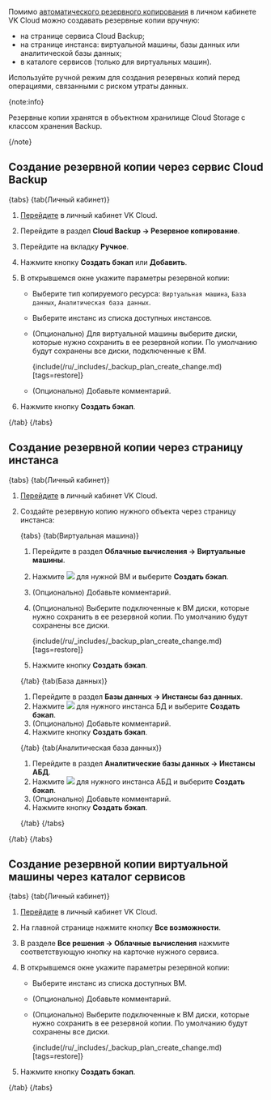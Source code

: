 Помимо [автоматического резервного копирования](../create-backup-plan) в личном кабинете VK Cloud можно создавать резервные копии вручную:

- на странице сервиса Cloud Backup;
- на странице инстанса: виртуальной машины, базы данных или аналитической базы данных;
- в каталоге сервисов (только для виртуальных машин).

Используйте ручной режим для создания резервных копий перед операциями, связанными с риском утраты данных.

{note:info}

Резервные копии хранятся в объектном хранилище Cloud Storage с классом хранения Backup.

{/note}

## Создание резервной копии через сервис Cloud Backup

{tabs}
{tab(Личный кабинет)}

1. [Перейдите](https://msk.cloud.vk.com/app/) в личный кабинет VK Cloud.
1. Перейдите в раздел **Cloud Backup → Резервное копирование**.
1. Перейдите на вкладку **Ручное**.
1. Нажмите кнопку **Создать бэкап** или **Добавить**.
1. В открывшемся окне укажите параметры резервной копии:

   - Выберите тип копируемого ресурса: `Виртуальная машина`, `База данных`, `Аналитическая база данных`.
   - Выберите инстанс из списка доступных инстансов.
   - (Опционально) Для виртуальной машины выберите диски, которые нужно сохранить в ее резервной копии. По умолчанию будут сохранены все диски, подключенные к ВМ.

     {include(/ru/_includes/_backup_plan_create_change.md)[tags=restore]}

   - (Опционально) Добавьте комментарий.

1. Нажмите кнопку **Создать бэкап**.

{/tab}
{/tabs}

## Создание резервной копии через страницу инстанса

{tabs}
{tab(Личный кабинет)}

1. [Перейдите](https://msk.cloud.vk.com/app/) в личный кабинет VK Cloud.
1. Создайте резервную копию нужного объекта через страницу инстанса:

   {tabs}
   {tab(Виртуальная машина)}

   1. Перейдите в раздел **Облачные вычисления → Виртуальные машины**.
   1. Нажмите ![ ](/ru/assets/more-icon.svg "inline") для нужной ВМ и выберите **Создать бэкап**.
   1. (Опционально) Добавьте комментарий.
   1. (Опционально) Выберите подключенные к ВМ диски, которые нужно сохранить в ее резервной копии. По умолчанию будут сохранены все диски.

      {include(/ru/_includes/_backup_plan_create_change.md)[tags=restore]}

   1. Нажмите кнопку **Создать бэкап**.

   {/tab}
   {tab(База данных)}

   1. Перейдите в раздел **Базы данных → Инстансы баз данных**.
   1. Нажмите ![ ](/ru/assets/more-icon.svg "inline") для нужного инстанса БД и выберите **Создать бэкап**.
   1. (Опционально) Добавьте комментарий.
   1. Нажмите кнопку **Создать бэкап**.

   {/tab}
   {tab(Аналитическая база данных)}

   1. Перейдите в раздел **Аналитические базы данных → Инстансы АБД**.
   1. Нажмите ![ ](/ru/assets/more-icon.svg "inline") для нужного инстанса АБД и выберите **Создать бэкап**.
   1. (Опционально) Добавьте комментарий.
   1. Нажмите кнопку **Создать бэкап**.

   {/tab}
   {/tabs}

{/tab}
{/tabs}

## Создание резервной копии виртуальной машины через каталог сервисов

{tabs}
{tab(Личный кабинет)}

1. [Перейдите](https://msk.cloud.vk.com/app/) в личный кабинет VK Cloud.
1. На главной странице нажмите кнопку **Все возможности**.
1. В разделе **Все решения → Облачные вычисления** нажмите соответствующую кнопку на карточке нужного сервиса.
1. В открывшемся окне укажите параметры резервной копии:

   - Выберите инстанс из списка доступных ВМ.
   - (Опционально) Добавьте комментарий.
   - (Опционально) Выберите подключенные к ВМ диски, которые нужно сохранить в ее резервной копии. По умолчанию будут сохранены все диски.

     {include(/ru/_includes/_backup_plan_create_change.md)[tags=restore]}

1. Нажмите кнопку **Создать бэкап**.

{/tab}
{/tabs}
